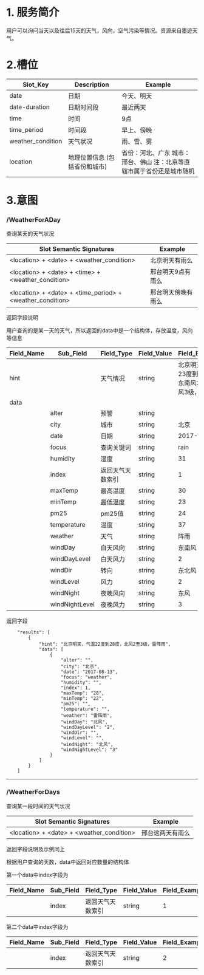 
# 1. 服务简介

用户可以询问当天以及往后15天的天气，风向，空气污染等情况。资源来自墨迹天气。

# 2.槽位

| **Slot\_Key** | **Description** | **Example** |
| --- | --- | --- |
| date | 日期 | 今天、明天 |
| date-duration | 日期时间段 | 最近两天 |
| time | 时间 | 9点 |
| time\_period | 时间段 | 早上、傍晚 |
| weather\_condition | 天气状况 | 雨、雪、雾 |
| location | 地理位置信息 \(包括省份和城市\) | 省份：河北、广东 城市：邢台、佛山 注：北京等直辖市属于省份还是城市随机 | 

# 3.意图

### \/WeatherForADay
查询某天的天气状况

| **Slot Semantic Signatures** | **Example** |
| --- | --- |
| &lt;location&gt; + &lt;date&gt; + &lt;weather\_condition&gt; | 北京明天有雨么 |
| &lt;location&gt; + &lt;date&gt; + &lt;time&gt; + &lt;weather\_condition&gt; | 邢台明天9点有雨么 |
| &lt;location&gt; + &lt;date&gt; + &lt;time\_period&gt; + &lt;weather\_condition&gt; | 邢台明天傍晚有雨么 |

返回字段说明

用户查询的是某一天的天气，所以返回的data中是一个结构体，存放温度，风向等信息

| **Field\_Name** | **Sub\_Field** | **Field\_Type** | **Field\_Value** | **Field\_Example** |
| --- | --- | --- | --- | --- |
| hint |  | 天气情况 | string | 北京明天，气温23度到30度，东南风2级转东风3级，阵雨 |
| data |  |  |  |  |
|  | alter | 预警 | string |  |
|  | city | 城市 | string | 北京 |
|  | date | 日期 | string | 2017-08-01 |
|  | focus | 查询关键词 | string | rain |
|  | humidity | 湿度 | string | 31 |
|  | index | 返回天气天数索引 | string | 1 |
|  | maxTemp | 最高温度 | string | 30 |
|  | minTemp | 最低温度 | string | 23 |
|  | pm25 | pm25值 | string | 24 |
|  | temperature | 温度 | string | 37 |
|  | weather | 天气 | string | 阵雨 |
|  | windDay | 白天风向 | string | 东南风 |
|  | windDayLevel | 白天风力 | string | 2 |
|  | windDir | 转向 | string | 东北风 |
|  | windLevel | 风力 | string | 2 |
|  | windNight | 夜晚风向 | string | 东风 |
|  | windNightLevel | 夜晚风力 | string | 3 |

返回字段
```
    "results": [
        {
            "hint": "北京明天，气温22度到28度，北风2至3级，雷阵雨",
            "data": [
                {
                    "alter": "",
                    "city": "北京",
                    "date": "2017-08-13",
                    "focus": "weather",
                    "humidity": "",
                    "index": 1,
                    "maxTemp": "28",
                    "minTemp": "22",
                    "pm25": "",
                    "temperature": "",
                    "weather": "雷阵雨",
                    "windDay": "北风",
                    "windDayLevel": "2",
                    "windDir": "",
                    "windLevel": "",
                    "windNight": "北风",
                    "windNightLevel": "3"
                }
            ]
        }
    ]
```

---

### \/WeatherForDays
查询某一段时间的天气状况

| **Slot Semantic Signatures** | **Example** |
| --- | --- |
| &lt;location&gt; + &lt;date&gt; + &lt;weather\_condition&gt; | 邢台这两天有雨么 |

返回字段说明及示例同上

根据用户查询的天数，data中返回对应数量的结构体

第一个data中index字段为

| **Field\_Name** | **Sub\_Field** | **Field\_Type** | **Field\_Value** | **Field\_Example** |
| --- | --- | --- | --- | --- |
|  | index | 返回天气天数索引 | string | 1 |

第二个data中index字段为

| **Field\_Name** | **Sub\_Field** | **Field\_Type** | **Field\_Value** | **Field\_Example** |
| --- | --- | --- | --- | --- |
|  | index | 返回天气天数索引 | string | 2 |
